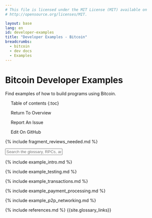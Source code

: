 ```yaml
---
# This file is licensed under the MIT License (MIT) available on
# http://opensource.org/licenses/MIT.

layout: base
lang: en
id: developer-examples
title: "Developer Examples - Bitcoin"
breadcrumbs:
  - bitcoin
  - dev docs
  - Examples
---
```

<link rel="stylesheet" href="/css/jquery-ui.min.css">

# Bitcoin Developer Examples

<p class="summary">Find examples of how to build programs using Bitcoin.</p>

<div markdown="1" id="toc" class="toc"><div markdown="1">

* Table of contents
{:toc}

<ul class="goback"><li><a href="/en/developer-documentation">Return To Overview</a></li></ul>
<ul class="reportissue"><li><a href="https://github.com/bitcoin-dot-org/bitcoin.org/issues/new" onmouseover="updateIssue(event);">Report An Issue</a></li></ul>
<ul class="editsource"><li><a href="https://github.com/bitcoin-dot-org/bitcoin.org/tree/master/_includes" onmouseover="updateSource(event);">Edit On GitHub</a></li></ul>

</div></div>
<div markdown="1" class="toccontent">

{% include fragment_reviews_needed.md %}

<input id="glossary_term" class="glossary_term" placeholder="Search the glossary, RPCs, and more">

{% include example_intro.md %}

{% include example_testing.md %}

{% include example_transactions.md %}

{% include example_payment_processing.md %}

{% include example_p2p_networking.md %}

{% include references.md %}
{{site.glossary_links}}

</div>

<script>updateToc();</script>
<script>addAnchorLinks();</script>
<script src="/js/jquery/jquery-1.11.2.min.js"></script>
<script src="/js/jquery/jquery-ui.min.js"></script>
<script src="/js/devsearch.js"></script>
